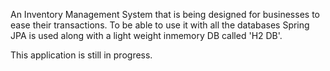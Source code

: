An Inventory Management System that is being designed for businesses to ease their transactions. 
To be able to use it with all the databases Spring JPA is used along with a light weight inmemory DB called 'H2 DB'.

This application is still in progress.